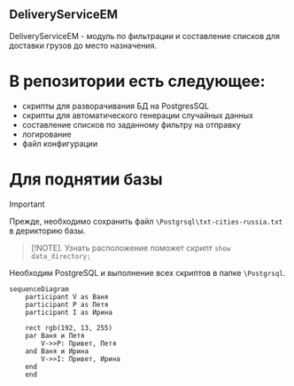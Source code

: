 ## DeliveryServiceEM


DeliveryServiceEM - модуль по фильтрации и составление списков для доставки грузов до место назначения.

# В репозитории есть  следующее:
- скрипты для разворачивания БД на PostgresSQL
- скрипты для автоматического генерации случайных данных
- составление списков по заданному фильтру на отправку
- логирование
- файл конфигурации

# Для поднятии базы 
> [!IMPORTANT]
> Прежде, необходимо сохранить файл `\Postgrsql\txt-cities-russia.txt` в дерикторию базы. 

> [!NOTE].
> Узнать расположение поможет скрипт `show data_directory;`

Необходим PostgreSQL и выполнение всех скриптов в папке `\Postgrsql`.


```mermaid
sequenceDiagram
    participant V as Ваня
    participant P as Петя
    participant I as Ирина

    rect rgb(192, 13, 255)
    par Ваня и Петя
        V->>P: Привет, Петя
    and Ваня и Ирина 
        V->>I: Привет, Ирина
    end
    end
```
